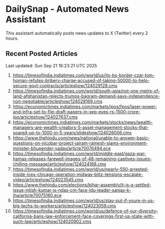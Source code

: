 # DailySnap - Automated News Assistant

This assistant automatically posts news updates to X (Twitter) every 2 hours.

## Recent Posted Articles

Last updated: Sun Sep 21 16:23:21 UTC 2025

1. https://timesofindia.indiatimes.com/world/us/its-bs-border-czar-tom-homan-refutes-bribery-charge-accused-of-taking-50000-to-help-secure-govt-contracts/articleshow/124029128.cms
2. https://timesofindia.indiatimes.com/world/south-asia/not-one-metre-of-land-afghanistan-rejects-trumps-bagram-demand-says-independence-non-negotiable/articleshow/124028169.cms
3. https://economictimes.indiatimes.com/markets/ipos/fpos/laser-power-and-infra-set-to-file-draft-papers-in-sep-eyes-rs-1500-crore-ipo/articleshow/124027637.cms
4. https://economictimes.indiatimes.com/markets/stocks/news/wealth-managers-are-wealth-creators-5-asset-management-stocks-that-soared-up-to-1000-in-5-years/slideshow/124026006.cms
5. https://www.thehindu.com/news/national/unable-to-answer-basic-questions-on-nicobar-project-jairam-ramesh-slams-environment-minister-bhupender-yadav/article70076494.ece
6. https://timesofindia.indiatimes.com/world/middle-east/gaza-war-hamas-releases-farewell-images-of-48-remaining-captives-issues-chilling-message/articleshow/124024168.cms
7. https://timesofindia.indiatimes.com/world/us/nearly-550-arrested-inside-ices-chicago-operation-midway-blitz-tensions-escalate-video/articleshow/124023545.cms
8. https://www.thehindu.com/elections/bihar-assembly/it-is-a-settled-issue-nitish-kumar-is-ndas-cm-face-jdu-leader-sanjay-k-jha/article70075160.ece
9. https://timesofindia.indiatimes.com/world/us/stay-put-if-youre-in-us-big-techs-to-workers/articleshow/124023059.cms
10. https://timesofindia.indiatimes.com/world/us/defence-of-our-diversity-california-bans-law-enforcement-face-coverings-first-us-state-with-such-law/articleshow/124020902.cms
